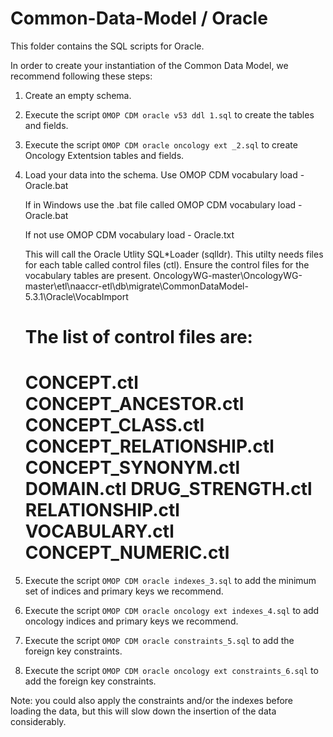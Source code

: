 Common-Data-Model / Oracle
=================

This folder contains the SQL scripts for Oracle. 

In order to create your instantiation of the Common Data Model, we recommend following these steps:

1. Create an empty schema.

2. Execute the script `OMOP CDM oracle v53 ddl 1.sql` to create the tables and fields.

3. Execute the script `OMOP CDM oracle oncology ext _2.sql` to create Oncology Extentsion tables and fields.

4. Load your data into the schema.
   Use OMOP CDM vocabulary load - Oracle.bat 
   
   If in Windows use the .bat file called
   OMOP CDM vocabulary load - Oracle.bat
   
   If not use
   OMOP CDM vocabulary load - Oracle.txt 
   
   This will call the Oracle Utlity SQL*Loader (sqlldr). This utilty needs files for each table called control files (ctl).
   Ensure the control files for the vocabulary tables are present. 
   OncologyWG-master\OncologyWG-master\etl\naaccr-etl\db\migrate\CommonDataModel-5.3.1\Oracle\VocabImport
   
   The list of control files are:
   =================
	CONCEPT.ctl 
	CONCEPT_ANCESTOR.ctl 
	CONCEPT_CLASS.ctl 
	CONCEPT_RELATIONSHIP.ctl 
	CONCEPT_SYNONYM.ctl
	DOMAIN.ctl 
	DRUG_STRENGTH.ctl 
	RELATIONSHIP.ctl 
	VOCABULARY.ctl 
	CONCEPT_NUMERIC.ctl 
	=================

5. Execute the script `OMOP CDM oracle indexes_3.sql` to add the minimum set of indices and primary keys we recommend.

6. Execute the script `OMOP CDM oracle oncology ext indexes_4.sql` to add oncology indices and primary keys we recommend.

7. Execute the script `OMOP CDM oracle constraints_5.sql` to add the foreign key constraints.

8. Execute the script `OMOP CDM oracle oncology ext constraints_6.sql` to add the foreign key constraints. 

Note: you could also apply the constraints and/or the indexes before loading the data, but this will slow down the insertion of the data considerably.

